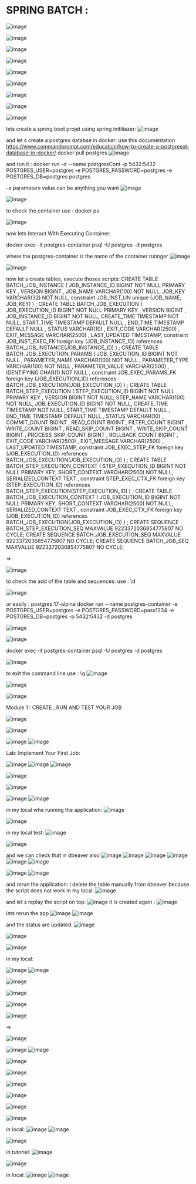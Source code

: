 # SPRING BATCH :


![image](https://github.com/user-attachments/assets/d128ac75-9f46-4216-99ec-dd7219fd37e7)

![image](https://github.com/user-attachments/assets/d7653885-9e11-4872-b7f1-5128bf48ba05)

![image](https://github.com/user-attachments/assets/18d9f995-e225-4f89-a40c-a8a39603925e)

![image](https://github.com/user-attachments/assets/177ce091-8006-465d-9059-d76dad5f8a1e)

![image](https://github.com/user-attachments/assets/64553c94-3894-46f3-9f67-2d4940dd0ef0)

![image](https://github.com/user-attachments/assets/e7cde4bb-09eb-428c-8421-359aeed3a6e6)

![image](https://github.com/user-attachments/assets/8f0e2b5d-1b2f-4f80-88c7-fa55ab54859d)

![image](https://github.com/user-attachments/assets/e1ed784e-f3c5-4c1a-871d-227388b8f6da)


![image](https://github.com/user-attachments/assets/aab1d5ae-7b32-47b0-9035-86ce661a7050)

lets create a spring boot projet using spring initiliazer:
![image](https://github.com/user-attachments/assets/a7729002-7205-4b82-abf5-1aa0f2142802)

and let s create a postgres databse in docker: use this documentation https://www.commandprompt.com/education/how-to-create-a-postgresql-database-in-docker/
docker pull postgres
![image](https://github.com/user-attachments/assets/9175adcd-b888-42ef-b493-5ac73479d575)

and run it :
docker run -d --name postgresCont -p 5432:5432 POSTGRES_USER=postgres -e POSTGRES_PASSWORD=postgres -e POSTGRES_DB=postgres postgres

-e parameters value can be anything you want 
![image](https://github.com/user-attachments/assets/245b3f7b-8e13-46df-8022-43e316030a64)

![image](https://github.com/user-attachments/assets/a3ccc5fe-3523-49cb-a020-89f873e085e3)

to check the container use : docker ps

![image](https://github.com/user-attachments/assets/13db17d4-3bd5-40a9-a049-9d57c2678e7f)


now lets Interact With Executing Container:

docker exec -it postgres-container psql -U postgres -d postgres 

where the postgres-container is the name of the container runnger 
![image](https://github.com/user-attachments/assets/9827928e-3f7a-4f92-b2c7-62ff278c1972)

![image](https://github.com/user-attachments/assets/51c741ff-9182-4186-bf10-0e656b7b2832)

now let s create tables, execute thoses scripts:
CREATE TABLE BATCH_JOB_INSTANCE  (
    JOB_INSTANCE_ID BIGINT  NOT NULL PRIMARY KEY ,
    VERSION BIGINT ,
    JOB_NAME VARCHAR(100) NOT NULL,
    JOB_KEY VARCHAR(32) NOT NULL,
    constraint JOB_INST_UN unique (JOB_NAME, JOB_KEY)
) ;
CREATE TABLE BATCH_JOB_EXECUTION  (
    JOB_EXECUTION_ID BIGINT  NOT NULL PRIMARY KEY ,
    VERSION BIGINT  ,
    JOB_INSTANCE_ID BIGINT NOT NULL,
    CREATE_TIME TIMESTAMP NOT NULL,
    START_TIME TIMESTAMP DEFAULT NULL ,
    END_TIME TIMESTAMP DEFAULT NULL ,
    STATUS VARCHAR(10) ,
    EXIT_CODE VARCHAR(2500) ,
    EXIT_MESSAGE VARCHAR(2500) ,
    LAST_UPDATED TIMESTAMP,
    constraint JOB_INST_EXEC_FK foreign key (JOB_INSTANCE_ID)
    references BATCH_JOB_INSTANCE(JOB_INSTANCE_ID)
) ;
CREATE TABLE BATCH_JOB_EXECUTION_PARAMS  (
    JOB_EXECUTION_ID BIGINT NOT NULL ,
    PARAMETER_NAME VARCHAR(100) NOT NULL ,
    PARAMETER_TYPE VARCHAR(100) NOT NULL ,
    PARAMETER_VALUE VARCHAR(2500) ,
    IDENTIFYING CHAR(1) NOT NULL ,
    constraint JOB_EXEC_PARAMS_FK foreign key (JOB_EXECUTION_ID)
    references BATCH_JOB_EXECUTION(JOB_EXECUTION_ID)
) ;
CREATE TABLE BATCH_STEP_EXECUTION  (
    STEP_EXECUTION_ID BIGINT  NOT NULL PRIMARY KEY ,
    VERSION BIGINT NOT NULL,
    STEP_NAME VARCHAR(100) NOT NULL,
    JOB_EXECUTION_ID BIGINT NOT NULL,
    CREATE_TIME TIMESTAMP NOT NULL,
    START_TIME TIMESTAMP DEFAULT NULL ,
    END_TIME TIMESTAMP DEFAULT NULL ,
    STATUS VARCHAR(10) ,
    COMMIT_COUNT BIGINT ,
    READ_COUNT BIGINT ,
    FILTER_COUNT BIGINT ,
    WRITE_COUNT BIGINT ,
    READ_SKIP_COUNT BIGINT ,
    WRITE_SKIP_COUNT BIGINT ,
    PROCESS_SKIP_COUNT BIGINT ,
    ROLLBACK_COUNT BIGINT ,
    EXIT_CODE VARCHAR(2500) ,
    EXIT_MESSAGE VARCHAR(2500) ,
    LAST_UPDATED TIMESTAMP,
    constraint JOB_EXEC_STEP_FK foreign key (JOB_EXECUTION_ID)
    references BATCH_JOB_EXECUTION(JOB_EXECUTION_ID)
) ;
CREATE TABLE BATCH_STEP_EXECUTION_CONTEXT  (
    STEP_EXECUTION_ID BIGINT NOT NULL PRIMARY KEY,
    SHORT_CONTEXT VARCHAR(2500) NOT NULL,
    SERIALIZED_CONTEXT TEXT ,
    constraint STEP_EXEC_CTX_FK foreign key (STEP_EXECUTION_ID)
    references BATCH_STEP_EXECUTION(STEP_EXECUTION_ID)
) ;
CREATE TABLE BATCH_JOB_EXECUTION_CONTEXT  (
    JOB_EXECUTION_ID BIGINT NOT NULL PRIMARY KEY,
    SHORT_CONTEXT VARCHAR(2500) NOT NULL,
    SERIALIZED_CONTEXT TEXT ,
    constraint JOB_EXEC_CTX_FK foreign key (JOB_EXECUTION_ID)
    references BATCH_JOB_EXECUTION(JOB_EXECUTION_ID)
) ;
CREATE SEQUENCE BATCH_STEP_EXECUTION_SEQ MAXVALUE 9223372036854775807 NO CYCLE;
CREATE SEQUENCE BATCH_JOB_EXECUTION_SEQ MAXVALUE 9223372036854775807 NO CYCLE;
CREATE SEQUENCE BATCH_JOB_SEQ MAXVALUE 9223372036854775807 NO CYCLE;

=> 

![image](https://github.com/user-attachments/assets/7ab9f096-251b-455a-9ada-30b95cb2c061)


to check the add of the table and sequences:
use :  \d

![image](https://github.com/user-attachments/assets/223e0181-f44d-4a86-9bd3-207821a4c16a)


or easily :  postgres:17-alpine
docker run --name postgres-container -e POSTGRES_USER=postgres -e POSTGRES_PASSWORD=pass1234 -e POSTGRES_DB=postgres -p 5432:5432 -d postgres

![image](https://github.com/user-attachments/assets/35cca9b3-ffc1-47ea-9bbe-ac4fcd71857f)


![image](https://github.com/user-attachments/assets/1d912b60-b8cc-429b-9cb9-2cea541bf632)

docker exec -it postgres-container psql -U postgres -d postgres

![image](https://github.com/user-attachments/assets/859ddd47-793f-4835-8abe-0f7ef7a68cc8)

to exit the command line use : \q
![image](https://github.com/user-attachments/assets/5456fe3b-49b0-4a34-ba75-1f7a73eca88b)


![image](https://github.com/user-attachments/assets/73a98c9e-8835-4974-a748-2842eeb447d8)

![image](https://github.com/user-attachments/assets/9e2629dc-47e6-45be-b5e7-a5c70bc7dd9f)


Module 1 : CREATE , RUN AND TEST YOUR JOB

![image](https://github.com/user-attachments/assets/a5dd8d90-00d0-415e-8c51-3261f8442360)


![image](https://github.com/user-attachments/assets/7b5d565f-0d4d-4083-9d22-fe043d784022)


![image](https://github.com/user-attachments/assets/3d3a28c3-c924-4f59-9cff-1efbf2ee4590)
![image](https://github.com/user-attachments/assets/fdd9abeb-a3ad-48f8-918d-036dc33862fd)

Lab: Implement Your First Job:

![image](https://github.com/user-attachments/assets/9ce87fee-ae2b-46ce-b511-b2c7cc948921)
![image](https://github.com/user-attachments/assets/513490a0-2d01-46f5-99e5-4082d1a148f0)
![image](https://github.com/user-attachments/assets/c75fc470-0042-4ae2-843c-3a05d40ef2e5)

![image](https://github.com/user-attachments/assets/ef02c3cf-0805-4760-92f3-d2f621599c5a)

![image](https://github.com/user-attachments/assets/047192db-b915-439e-8db4-68e008218dac)

![image](https://github.com/user-attachments/assets/04b98f4b-0297-4d12-b288-60ab0e5bdc10)
![image](https://github.com/user-attachments/assets/b0a73aa0-c394-4c2d-96d0-634dd21698bf)

in my local whe running the application:
![image](https://github.com/user-attachments/assets/6ab4eabb-f4a9-44f5-b573-3b1a0a7382dc)


![image](https://github.com/user-attachments/assets/ee9494bd-4610-48bb-a848-41b9c7928227)

in my local test:
![image](https://github.com/user-attachments/assets/53a06537-0157-4fe1-a766-21f6aacb9fe4)

![image](https://github.com/user-attachments/assets/f3a9b721-6ccd-4dc1-bdd2-70bfd0170705)

and we can check that in dbeaver also
![image](https://github.com/user-attachments/assets/ff0d4e1d-2895-4315-bd82-0179886483ce)
![image](https://github.com/user-attachments/assets/60da7e28-1b1f-4f1f-823f-9cf1c000fee6)
![image](https://github.com/user-attachments/assets/99c89e35-ac62-44ba-b8b7-dcdc8795fb7e)
![image](https://github.com/user-attachments/assets/1bed5c1a-5949-4a34-a0d8-656e0bb08e46)
![image](https://github.com/user-attachments/assets/cf65662c-b6bb-4422-9a52-04bd557fab2f)
![image](https://github.com/user-attachments/assets/27bf43b6-f144-4cfe-a405-39bc8321e564)

![image](https://github.com/user-attachments/assets/e91c5f9d-db02-429c-a598-c2e181ad768e)
![image](https://github.com/user-attachments/assets/6248d32f-4bed-41a7-813f-8fc56f713ad6)

and rerun the application:
i delete the table manually from dbeaver because the script does not work in my local:
![image](https://github.com/user-attachments/assets/914f751b-de5c-4dfb-b565-9fccfe44bc29)

and let s replay the script on top:
![image](https://github.com/user-attachments/assets/41690df7-eaa9-4a0a-b64f-2eb38592b94d)
it is created again :
![image](https://github.com/user-attachments/assets/d9d7b6d4-39fa-4c33-8f07-3364383b093d)

lets rerun the app
![image](https://github.com/user-attachments/assets/e4391e54-1f03-44e2-8e79-bdc1781e9d5a)
![image](https://github.com/user-attachments/assets/c5e53c4b-ba36-4d87-a9f4-f268612fbaf6)

and the status are updated:
![image](https://github.com/user-attachments/assets/e2b2c3b9-aaad-44cd-893e-264d26d3e860)

![image](https://github.com/user-attachments/assets/d467cc28-f239-449c-b4c9-194acd07a269)


![image](https://github.com/user-attachments/assets/3e2fa516-ffbe-42f3-aa62-2ddd4a76d0c5)

in my local:

![image](https://github.com/user-attachments/assets/b9f4e6c2-2cbc-4a8d-bd11-d4368e5979b1)
![image](https://github.com/user-attachments/assets/bb6564f8-67f5-4a01-9400-d745b6b19f42)


![image](https://github.com/user-attachments/assets/7b8da886-7964-4ca2-be4a-6b7895852758)

![image](https://github.com/user-attachments/assets/89612f54-3ba8-4119-91a1-cbbd5fc54423)

![image](https://github.com/user-attachments/assets/66bec80b-3768-407a-8473-2ba0cf3984b8)

![image](https://github.com/user-attachments/assets/2791e8e3-0b23-4d2f-ba8f-125611ae841c)

=> 

![image](https://github.com/user-attachments/assets/dbd0a743-304d-40df-a485-dbdad355394e)


![image](https://github.com/user-attachments/assets/e07885ac-dd49-4444-b132-158b98f9761c)
![image](https://github.com/user-attachments/assets/b833d113-8fa5-4ece-8df8-7ee7a31a24fa)

![image](https://github.com/user-attachments/assets/3f9f050c-8a46-4e07-a8b4-0eed58555619)

![image](https://github.com/user-attachments/assets/5b2efe5e-72af-4287-a22f-f9c802fd486e)

![image](https://github.com/user-attachments/assets/fc16c5d7-6842-4039-a3c5-36ca42c20af4)

![image](https://github.com/user-attachments/assets/2ab0f4d0-e744-4a66-a27f-2c9fe68f7641)


![image](https://github.com/user-attachments/assets/42ef52b6-8c68-46eb-a10d-8dd6781c6839)

![image](https://github.com/user-attachments/assets/543f009e-c5ae-4a6a-900e-fb461fa05edf)

in local:
![image](https://github.com/user-attachments/assets/528b2f2c-012b-41a5-a16f-95931ca061a1)
![image](https://github.com/user-attachments/assets/1f21ae3c-9fb2-4244-b98e-33707c716e49)

![image](https://github.com/user-attachments/assets/e2a8eaef-bbdd-4673-a89c-92f5a006a74c)

in tutoriel:
![image](https://github.com/user-attachments/assets/7f487365-fc82-4b74-ac44-9fe351de1e5b)

![image](https://github.com/user-attachments/assets/1b00de1b-f486-4fab-80a4-2d9e2515d164)

in local:
![image](https://github.com/user-attachments/assets/ac176a13-60a6-45b6-875f-def90e8438eb)
![image](https://github.com/user-attachments/assets/3dd72c4c-a1e6-4a21-82a2-319ea50ad655)



